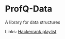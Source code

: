 # ProfQ-Data

A library for data structures

Links: [Hackerrank playlist](https://www.youtube.com/playlist?list=PLI1t_8YX-Apv-UiRlnZwqqrRT8D1RhriX)
